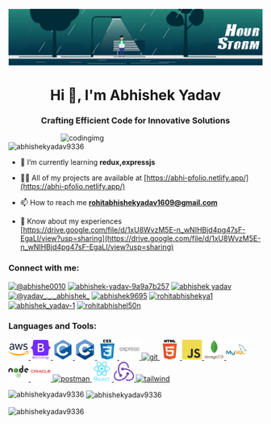 ![logo](https://github.com/AbhishekYadav9336/AbhishekYadav9336/blob/main/gihubbanner.gif)
<h1 align="center">Hi 👋, I'm Abhishek Yadav</h1>
<h3 align="center">Crafting Efficient Code for Innovative Solutions</h3>
<img align="right" alt="codingimg" width="400" src="https://www.sarvika.com/wp-content/uploads/2021/03/Backend-Developer-Python-GIF-Dribble.gif">

<p align="left"> <img src="https://komarev.com/ghpvc/?username=abhishekyadav9336&label=Profile%20views&color=0e75b6&style=flat" alt="abhishekyadav9336" /> </p>

- 🌱 I’m currently learning **redux,expressjs**

- 👨‍💻 All of my projects are available at [https://abhi-pfolio.netlify.app/](https://abhi-pfolio.netlify.app/)

- 📫 How to reach me **rohitabhishekyadav1609@gmail.com**

- 📄 Know about my experiences [https://drive.google.com/file/d/1xU8WvzM5E-n_wNIHBjd4pg47sF-EgaLI/view?usp=sharing](https://drive.google.com/file/d/1xU8WvzM5E-n_wNIHBjd4pg47sF-EgaLI/view?usp=sharing)

<h3 align="left">Connect with me:</h3>
<p align="left">
<a href="https://twitter.com/@abhishe0010" target="blank"><img align="center" src="https://raw.githubusercontent.com/rahuldkjain/github-profile-readme-generator/master/src/images/icons/Social/twitter.svg" alt="@abhishe0010" height="30" width="40" /></a>
<a href="https://linkedin.com/in/abhishek-yadav-9a9a7b257" target="blank"><img align="center" src="https://raw.githubusercontent.com/rahuldkjain/github-profile-readme-generator/master/src/images/icons/Social/linked-in-alt.svg" alt="abhishek-yadav-9a9a7b257" height="30" width="40" /></a>
<a href="https://fb.com/abhishek yadav" target="blank"><img align="center" src="https://raw.githubusercontent.com/rahuldkjain/github-profile-readme-generator/master/src/images/icons/Social/facebook.svg" alt="abhishek yadav" height="30" width="40" /></a>
<a href="https://instagram.com/@yadav_._._abhishek_" target="blank"><img align="center" src="https://raw.githubusercontent.com/rahuldkjain/github-profile-readme-generator/master/src/images/icons/Social/instagram.svg" alt="@yadav_._._abhishek_" height="30" width="40" /></a>
<a href="https://www.codechef.com/users/abhishek9695" target="blank"><img align="center" src="https://cdn.jsdelivr.net/npm/simple-icons@3.1.0/icons/codechef.svg" alt="abhishek9695" height="30" width="40" /></a>
<a href="https://www.hackerrank.com/rohitabhishekya1" target="blank"><img align="center" src="https://raw.githubusercontent.com/rahuldkjain/github-profile-readme-generator/master/src/images/icons/Social/hackerrank.svg" alt="rohitabhishekya1" height="30" width="40" /></a>
<a href="https://www.leetcode.com/abhishek_yadav-1" target="blank"><img align="center" src="https://raw.githubusercontent.com/rahuldkjain/github-profile-readme-generator/master/src/images/icons/Social/leet-code.svg" alt="abhishek_yadav-1" height="30" width="40" /></a>
<a href="https://auth.geeksforgeeks.org/user/rohitabhishel50n" target="blank"><img align="center" src="https://raw.githubusercontent.com/rahuldkjain/github-profile-readme-generator/master/src/images/icons/Social/geeks-for-geeks.svg" alt="rohitabhishel50n" height="30" width="40" /></a>
</p>

<h3 align="left">Languages and Tools:</h3>
<p align="left"> <a href="https://aws.amazon.com" target="_blank" rel="noreferrer"> <img src="https://raw.githubusercontent.com/devicons/devicon/master/icons/amazonwebservices/amazonwebservices-original-wordmark.svg" alt="aws" width="40" height="40"/> </a> <a href="https://getbootstrap.com" target="_blank" rel="noreferrer"> <img src="https://raw.githubusercontent.com/devicons/devicon/master/icons/bootstrap/bootstrap-plain-wordmark.svg" alt="bootstrap" width="40" height="40"/> </a> <a href="https://www.cprogramming.com/" target="_blank" rel="noreferrer"> <img src="https://raw.githubusercontent.com/devicons/devicon/master/icons/c/c-original.svg" alt="c" width="40" height="40"/> </a> <a href="https://www.w3schools.com/cpp/" target="_blank" rel="noreferrer"> <img src="https://raw.githubusercontent.com/devicons/devicon/master/icons/cplusplus/cplusplus-original.svg" alt="cplusplus" width="40" height="40"/> </a> <a href="https://www.w3schools.com/css/" target="_blank" rel="noreferrer"> <img src="https://raw.githubusercontent.com/devicons/devicon/master/icons/css3/css3-original-wordmark.svg" alt="css3" width="40" height="40"/> </a> <a href="https://expressjs.com" target="_blank" rel="noreferrer"> <img src="https://raw.githubusercontent.com/devicons/devicon/master/icons/express/express-original-wordmark.svg" alt="express" width="40" height="40"/> </a> <a href="https://git-scm.com/" target="_blank" rel="noreferrer"> <img src="https://www.vectorlogo.zone/logos/git-scm/git-scm-icon.svg" alt="git" width="40" height="40"/> </a> <a href="https://www.w3.org/html/" target="_blank" rel="noreferrer"> <img src="https://raw.githubusercontent.com/devicons/devicon/master/icons/html5/html5-original-wordmark.svg" alt="html5" width="40" height="40"/> </a> <a href="https://developer.mozilla.org/en-US/docs/Web/JavaScript" target="_blank" rel="noreferrer"> <img src="https://raw.githubusercontent.com/devicons/devicon/master/icons/javascript/javascript-original.svg" alt="javascript" width="40" height="40"/> </a> <a href="https://www.mongodb.com/" target="_blank" rel="noreferrer"> <img src="https://raw.githubusercontent.com/devicons/devicon/master/icons/mongodb/mongodb-original-wordmark.svg" alt="mongodb" width="40" height="40"/> </a> <a href="https://www.mysql.com/" target="_blank" rel="noreferrer"> <img src="https://raw.githubusercontent.com/devicons/devicon/master/icons/mysql/mysql-original-wordmark.svg" alt="mysql" width="40" height="40"/> </a> <a href="https://nodejs.org" target="_blank" rel="noreferrer"> <img src="https://raw.githubusercontent.com/devicons/devicon/master/icons/nodejs/nodejs-original-wordmark.svg" alt="nodejs" width="40" height="40"/> </a> <a href="https://www.oracle.com/" target="_blank" rel="noreferrer"> <img src="https://raw.githubusercontent.com/devicons/devicon/master/icons/oracle/oracle-original.svg" alt="oracle" width="40" height="40"/> </a> <a href="https://postman.com" target="_blank" rel="noreferrer"> <img src="https://www.vectorlogo.zone/logos/getpostman/getpostman-icon.svg" alt="postman" width="40" height="40"/> </a> <a href="https://reactjs.org/" target="_blank" rel="noreferrer"> <img src="https://raw.githubusercontent.com/devicons/devicon/master/icons/react/react-original-wordmark.svg" alt="react" width="40" height="40"/> </a> <a href="https://redux.js.org" target="_blank" rel="noreferrer"> <img src="https://raw.githubusercontent.com/devicons/devicon/master/icons/redux/redux-original.svg" alt="redux" width="40" height="40"/> </a> <a href="https://tailwindcss.com/" target="_blank" rel="noreferrer"> <img src="https://www.vectorlogo.zone/logos/tailwindcss/tailwindcss-icon.svg" alt="tailwind" width="40" height="40"/> </a> </p>

<p><img align="left" src="https://github-readme-stats.vercel.app/api/top-langs?username=abhishekyadav9336&show_icons=true&locale=en&layout=compact" alt="abhishekyadav9336" /></p>

<p>&nbsp;<img align="center" src="https://github-readme-stats.vercel.app/api?username=abhishekyadav9336&show_icons=true&locale=en" alt="abhishekyadav9336" /></p>

<p><img align="center" src="https://github-readme-streak-stats.herokuapp.com/?user=abhishekyadav9336&" alt="abhishekyadav9336" /></p>
